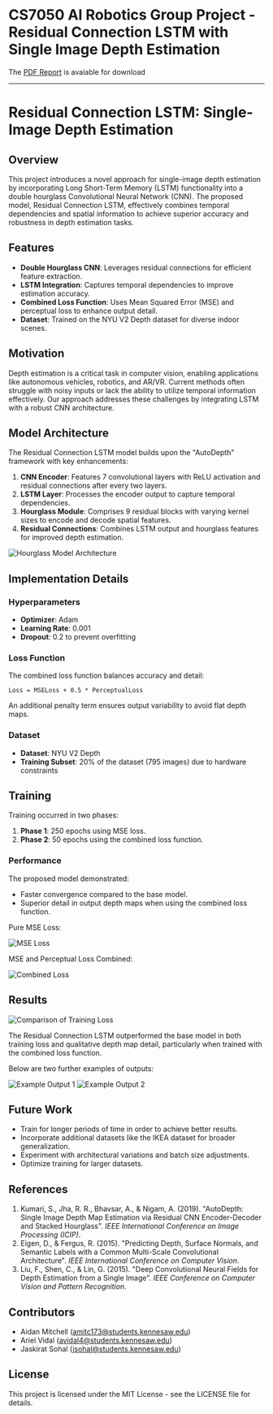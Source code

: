 # CS7050 AI Robotics Group Project - Residual Connection LSTM with Single Image Depth Estimation

The [PDF Report](https://github.com/arigold24k/CS7050_AI_Robotics_GroupProject/releases/download/Downloads/Residual.Connection.LSTM.-.Single.Image.Depth.Estimation.pdf) is avaiable for download


---

# Residual Connection LSTM: Single-Image Depth Estimation

## Overview
This project introduces a novel approach for single-image depth estimation by incorporating Long Short-Term Memory (LSTM) functionality into a double hourglass Convolutional Neural Network (CNN). The proposed model, Residual Connection LSTM, effectively combines temporal dependencies and spatial information to achieve superior accuracy and robustness in depth estimation tasks.

## Features
- **Double Hourglass CNN**: Leverages residual connections for efficient feature extraction.
- **LSTM Integration**: Captures temporal dependencies to improve estimation accuracy.
- **Combined Loss Function**: Uses Mean Squared Error (MSE) and perceptual loss to enhance output detail.
- **Dataset**: Trained on the NYU V2 Depth dataset for diverse indoor scenes.

## Motivation
Depth estimation is a critical task in computer vision, enabling applications like autonomous vehicles, robotics, and AR/VR. Current methods often struggle with noisy inputs or lack the ability to utilize temporal information effectively. Our approach addresses these challenges by integrating LSTM with a robust CNN architecture.

## Model Architecture
The Residual Connection LSTM model builds upon the "AutoDepth" framework with key enhancements:
1. **CNN Encoder**: Features 7 convolutional layers with ReLU activation and residual connections after every two layers.
2. **LSTM Layer**: Processes the encoder output to capture temporal dependencies.
3. **Hourglass Module**: Comprises 9 residual blocks with varying kernel sizes to encode and decode spatial features.
4. **Residual Connections**: Combines LSTM output and hourglass features for improved depth estimation.

![Hourglass Model Architecture](images/hourglass_architecture.png)

## Implementation Details
### Hyperparameters
- **Optimizer**: Adam
- **Learning Rate**: 0.001
- **Dropout**: 0.2 to prevent overfitting

### Loss Function
The combined loss function balances accuracy and detail:
```
Loss = MSELoss + 0.5 * PerceptualLoss
```
An additional penalty term ensures output variability to avoid flat depth maps.

### Dataset
- **Dataset**: NYU V2 Depth
- **Training Subset**: 20% of the dataset (795 images) due to hardware constraints

## Training
Training occurred in two phases:
1. **Phase 1**: 250 epochs using MSE loss.
2. **Phase 2**: 50 epochs using the combined loss function.

### Performance
The proposed model demonstrated:
- Faster convergence compared to the base model.
- Superior detail in output depth maps when using the combined loss function.

Pure MSE Loss:

![MSE Loss](images/mse_loss.jpg)

MSE and Perceptual Loss Combined:

![Combined Loss](images/mse_and_perceptual.jpg)


## Results
![Comparison of Training Loss](images/loss.png)

The Residual Connection LSTM outperformed the base model in both training loss and qualitative depth map detail, particularly when trained with the combined loss function.

Below are two further examples of outputs:

![Example Output 1](images/example_output_1.jpg)
![Example Output 2](images/example_output_2.jpg)

## Future Work
- Train for longer periods of time in order to achieve better results.
- Incorporate additional datasets like the IKEA dataset for broader generalization.
- Experiment with architectural variations and batch size adjustments.
- Optimize training for larger datasets.

## References
1. Kumari, S., Jha, R. R., Bhavsar, A., & Nigam, A. (2019). "AutoDepth: Single Image Depth Map Estimation via Residual CNN Encoder-Decoder and Stacked Hourglass". *IEEE International Conference on Image Processing (ICIP)*.
2. Eigen, D., & Fergus, R. (2015). "Predicting Depth, Surface Normals, and Semantic Labels with a Common Multi-Scale Convolutional Architecture". *IEEE International Conference on Computer Vision*.
3. Liu, F., Shen, C., & Lin, G. (2015). "Deep Convolutional Neural Fields for Depth Estimation from a Single Image". *IEEE Conference on Computer Vision and Pattern Recognition*.

## Contributors
- Aidan Mitchell (amitc173@students.kennesaw.edu)
- Ariel Vidal (avidal4@students.kennesaw.edu)
- Jaskirat Sohal (jsohal@students.kennesaw.edu)

## License
This project is licensed under the MIT License - see the LICENSE file for details.

